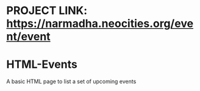 # PROJECT LINK: https://narmadha.neocities.org/event/event

# HTML-Events
A basic HTML page to list a set of upcoming events
